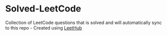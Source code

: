 # Solved-LeetCode
Collection of LeetCode questions that is solved and will automatically sync to this repo - Created using [LeetHub](https://github.com/QasimWani/LeetHub)

